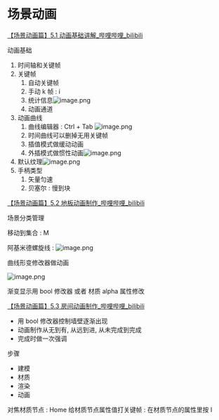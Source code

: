 
# 场景动画

[【场景动画篇】5.1 动画基础讲解_哔哩哔哩_bilibili](https://www.bilibili.com/video/BV11H4y1P7RV?spm_id_from=333.788.videopod.episodes&vd_source=ebf06d572d5366b5ef7bc5032fefb08d&p=32)

动画基础

1. 时间轴和关键帧
2. 关键帧
	1. 自动关键帧
	2. 手动 k 帧 : i
	3. 统计信息![image.png](https://image-1253155090.cos.ap-nanjing.myqcloud.com/202411050909288.png)
	4. 动画通道
3. 动画曲线
	1. 曲线编辑器 : Ctrl + Tab ![image.png](https://image-1253155090.cos.ap-nanjing.myqcloud.com/202411050912103.png)
	2. 时间曲线可以删掉无用关键帧
	3. 插值模式做缓动动画
	4. 外插模式做惯性动画![image.png](https://image-1253155090.cos.ap-nanjing.myqcloud.com/202411050920620.png)
4. 默认纹理![image.png](https://image-1253155090.cos.ap-nanjing.myqcloud.com/202411050922531.png)
5. 手柄类型
	1. 矢量匀速
	2. 贝塞尔 : 慢到块

[【场景动画篇】5.2 地板动画制作_哔哩哔哩_bilibili](https://www.bilibili.com/video/BV11H4y1P7RV?spm_id_from=333.788.videopod.episodes&vd_source=ebf06d572d5366b5ef7bc5032fefb08d&p=33)

场景分类管理

移动到集合 : M

阿基米德螺旋线 : ![image.png](https://image-1253155090.cos.ap-nanjing.myqcloud.com/202411050933380.png)

曲线形变修改器做动画

![image.png](https://image-1253155090.cos.ap-nanjing.myqcloud.com/202411050934182.png)

渐变显示用 bool 修改器 或者 材质 alpha 属性修改

[【场景动画篇】5.3 房间动画制作_哔哩哔哩_bilibili](https://www.bilibili.com/video/BV11H4y1P7RV?spm_id_from=333.788.player.switch&vd_source=ebf06d572d5366b5ef7bc5032fefb08d&p=34)

- 用 bool 修改器控制墙壁逐渐出现
- 动画制作从无到有, 从远到进, 从未完成到完成
- 完成时做一次强调

步骤
- 建模
- 材质
- 渲染
- 动画

对焦材质节点 : Home
给材质节点属性值打关键帧 : 在材质节点的属性里按 I